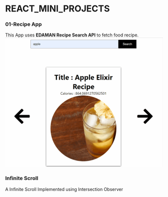 # REACT_MINI_PROJECTS

### 01-Recipe App
This App uses **EDAMAN Recipe Search API** to fetch food recipe. 
![](RecipeApp.gif)


### Infinite Scroll 
A Infinite Scroll Implemented using Intersection Observer




